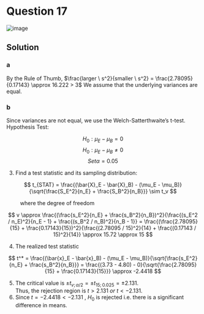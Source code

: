 # Question 17

![image](https://github.com/user-attachments/assets/d15e5af2-932a-47e3-be1f-6aec1bce8085)

## Solution

### a 

By the Rule of Thumb, $\frac{larger \  s^2}{smaller \ s^2} = \frac{2.78095}{0.17143} \approx 16.222 > 3$
We assume that the underlying variances are equal.

### b

Since variances are not equal, we use the Welch-Satterthwaite’s t-test.
Hypothesis Test:

$$
H_0 : \mu_E - \mu_B = 0
$$
$$
H_0 : \mu_E - \mu_B \neq 0
$$
$$
Set \alpha = 0.05
$$

3. Find a test statistic and its sampling distribution:

$$
t_{STAT} = \frac{(\bar{X}_E - \bar{X}_B) - (\mu_E - \mu_B)}{\sqrt{\frac{S_E^2}{n_E} + \frac{S_B^2}{n_B}}} \sim t_v
$$

$\qquad$ where the degree of freedom

$$
v \approx \frac{(\frac{s_E^2}{n_E} + \frac{s_B^2}{n_B})^2}{\frac{(s_E^2 / n_E)^2}{n_E - 1} + \frac{(s_B^2 / n_B)^2}{n_B - 1}} = 
\frac{(\frac{2.78095}{15} + \frac{0.17143}{15})^2}{\frac{(2.78095 / 15)^2}{14} + \frac{(0.17143 / 15)^2}{14}} \approx 15.72 \approx 15
$$
  
4. The realized test statistic

$$
t^* = \frac{(\bar{x}_E - \bar{x}_B) - (\mu_E - \mu_B)}{\sqrt{\frac{s_E^2}{n_E} + \frac{s_B^2}{n_B}}} = 
\frac{(3.73 - 4.80) - 0}{\sqrt{\frac{2.78095}{15} + \frac{0.17143}{15}}} \approx -2.4418
$$

5. The critical value is $\pm t_{v; \alpha /2} = \pm t_{15; 0.025} = \pm 2.131.$  
Thus, the rejection region is $t>2.131 \ or \ t<-2.131.$
6. Since $t = -2.4418 < -2.131$ , $H_0$ is rejected i.e. there is a significant difference in means.
